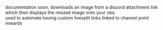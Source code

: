 documentation soon, downloads an image from a discord attachment link which then displays the resized image onto your obs. 
\
used to automate having custom livesplit links linked to channel point rewards